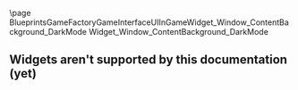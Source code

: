 \page BlueprintsGameFactoryGameInterfaceUIInGameWidget_Window_ContentBackground_DarkMode Widget_Window_ContentBackground_DarkMode
## Widgets aren't supported by this documentation (yet)
